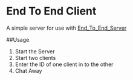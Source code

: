 # End To End Client
A simple server for use with [End_To_End_Server](https://github.com/yarbsemaj/End_To_End_Server)

##Usage
1. Start the Server
2. Start two clients
3. Enter the ID of one client in to the other
4. Chat Away

